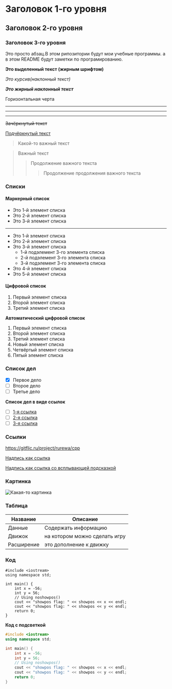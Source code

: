 # Заголовок 1-го уровня

## Заголовок 2-го уровня

### Заголовок 3-го уровня

Это просто абзац.В этом рипозитории будут мои учебные программы. а в этом README будут заметки по програмированию.

**Это выделенный текст (жирным шрифтом)**

*Это курсив(наклонный текст)*

***Это жирный наклонный текст***

Горизонтальная черта

---
___

***

~~Зачёркнутый текст~~

<u>Подчёркнутый текст</u>

> Какой-то важный текст

> Важный текст
>> Продолжение важного текста
>>> Продолжение продолжения важного текста

### Списки

#### Маркерный список

* Это 1-й элемент списка
* Это 2-й элемент списка
* Это 3-й элемент списка

***

+ Это 1-й элемент списка
+ Это 2-й элемент списка
+ Это 3-й элемент списка
    - 1-й подэлемент 3-го элемента списка
    - 2-й подэлемент 3-го элемента списка
    - 3-й подэлемент 3-го элемента списка
+ Это 4-й элемент списка
+ Это 5-й элемент списка

#### Цифровой список

1. Первый элемент списка
2. Второй элемент списка
3. Третий элемент списка

**Автоматический цифровой список**

1. Первый элемент списка
1. Второй элемент списка
1. Третий элемент списка
1. Новый элемент списка
1. Четвёртый элемент списка
1. Пятый элемент списка

### Список дел

- [x] Первое дело
- [ ] Второе дело
- [ ] Третье дело

**Список дел в виде ссылок**

- [ ] [1-я ссылка](#bar)
- [ ] [2-я ссылка](#qux)
- [ ] [3-я ссылка](#faz)

### Сcылки

<https://gitflic.ru/project/rurewa/cpp>

[Надпись как ссылка](https://gitflic.ru/project/rurewa/cpp)

[Надпись как ссылка со всплывающей подсказкой](https://gitflic.ru/project/rurewa/cpp "Это сайт курса")

### Картинка

![Какая-то картинка]()

### Таблица

| Название | Описание |
| ------ | ----------- |
| Данные   | Содержать информацию |
| Движок | на котором можно сделать игру |
| Расширение    | это дополнение к движку |

### Код

```
#include <iostream>
using namespace std;

int main() {
    int x = -56;
    int y = 56;
    // Using noshowpos()
    cout << "showpos flag: " << showpos << x << endl;
    cout << "showpos flag: " << showpos << y << endl;
    return 0;
}
```

**Код с подсветкой**

```cpp
#include <iostream>
using namespace std;

int main() {
    int x = -56;
    int y = 56;
    // Using noshowpos()
    cout << "showpos flag: " << showpos << x << endl;
    cout << "showpos flag: " << showpos << y << endl;
    return 0;
}
```




